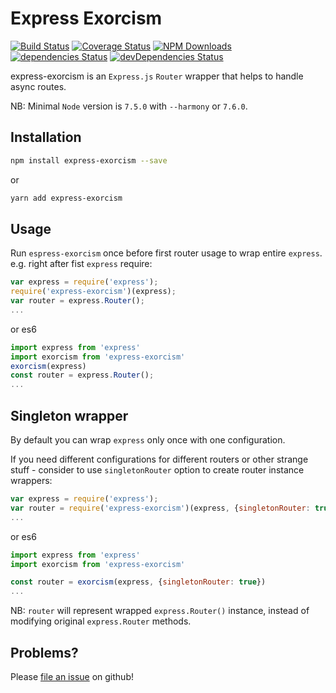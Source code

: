 # Express Exorcism
[![Build Status](https://travis-ci.org/cavinsmith/express-exorcism.svg?branch=master)](https://travis-ci.org/cavinsmith/express-exorcism)
[![Coverage Status](https://coveralls.io/repos/github/cavinsmith/express-exorcism/badge.svg?branch=master)](https://coveralls.io/github/cavinsmith/express-exorcism?branch=master)
[![NPM Downloads](https://img.shields.io/npm/dm/express-exorcism.svg)](https://npmjs.org/package/express-exorcism)
[![dependencies Status](https://david-dm.org/cavinsmith/express-exorcism/status.svg)](https://david-dm.org/cavinsmith/express-exorcism)
[![devDependencies Status](https://david-dm.org/cavinsmith/express-exorcism/dev-status.svg)](https://david-dm.org/cavinsmith/express-exorcism?type=dev)

express-exorcism is an `Express.js` `Router` wrapper that helps to handle async routes.

NB: Minimal `Node` version is `7.5.0` with `--harmony` or `7.6.0`.

Installation
--------------

```sh
npm install express-exorcism --save
```

or

```sh
yarn add express-exorcism
```

Usage
--------------

Run `espress-exorcism` once before first router usage to wrap entire `express`.
e.g. right after fist `express` require:

```javascript
var express = require('express');
require('express-exorcism')(express);
var router = express.Router();
...
```

or es6

```javascript
import express from 'express'
import exorcism from 'express-exorcism'
exorcism(express)
const router = express.Router();
...
```

Singleton wrapper
--------------
By default you can wrap `express` only once with one configuration.

If you need different configurations for different routers or other strange stuff -
consider to use `singletonRouter` option to create router instance wrappers:

```javascript
var express = require('express');
var router = require('express-exorcism')(express, {singletonRouter: true});
...
```

or es6

```javascript
import express from 'express'
import exorcism from 'express-exorcism'

const router = exorcism(express, {singletonRouter: true})
...
```

NB: `router` will represent wrapped `express.Router()` instance, instead of
modifying original `express.Router` methods.


Problems?
--------------

Please [file an issue](https://github.com/cavinsmith/express-exorcism/issues) on github!

